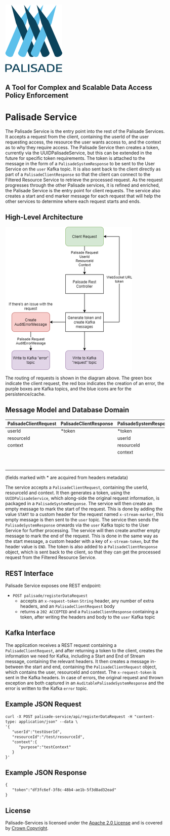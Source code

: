<!---
Copyright 2018-2021 Crown Copyright

Licensed under the Apache License, Version 2.0 (the "License");
you may not use this file except in compliance with the License.
You may obtain a copy of the License at

  http://www.apache.org/licenses/LICENSE-2.0

Unless required by applicable law or agreed to in writing, software
distributed under the License is distributed on an "AS IS" BASIS,
WITHOUT WARRANTIES OR CONDITIONS OF ANY KIND, either express or implied.
See the License for the specific language governing permissions and
limitations under the License.
--->

# <img src="../logos/logo.svg" width="180">

## A Tool for Complex and Scalable Data Access Policy Enforcement

# Palisade Service

The Palisade Service is the entry point into the rest of the Palisade Services.
It accepts a request from the client, containing the userId of the user requesting access, the resource the user wants access to, and the context as to why they require access. 
The Palisade Service then creates a token, currently via the UUIDPalisadeService, but this can be extended in the future for specific token requirements. 
The token is attached to the message in the form of a `PalisadeSystemResponse` to be sent to the User Service on the `user` Kafka topic. 
It is also sent back to the client directly as part of a `PalisadeClientResponse` so that the client can connect to the Filtered Resource Service to retrieve the processed request.
As the request progresses through the other Palisade services, it is refined and enriched, the Palisade Service is the entry point for client requests.
The service also creates a start and end marker message for each request that will help the other services to determine where each request starts and ends.

## High-Level Architecture
<!--- 
See palisade-service/doc/palisade-service.drawio for the source of this diagram
--->
![Palisade Service diagram](doc/palisade-service.png)

The routing of requests is shown in the diagram above. 
The green box indicate the client request, the red box indicates the creation of an error, the purple boxes are Kafka topics, and the blue icons are for the persistence/cache.

## Message Model and Database Domain

| PalisadeClientRequest | PalisadeClientResponse | PalisadeSystemResponse | AuditErrorMessage | 
|:----------------------|:-----------------------|:-----------------------|:------------------|
| userId                | *token                 | *token                 | *token            | 
| resourceId            |                        | userId                 | userId            |  
| context               |                        | resourceId             | resourceId        |
|                       |                        | context                | context           | 
|                       |                        |                        | exception         | 
|                       |                        |                        | serverMetadata    | 

(fields marked with * are acquired from headers metadata)

The service accepts a `PalisadeClientRequest`, containing the userId, resourceId and context.
It then generates a token, using the `UUIDPalisadeService`, which along-side the original request information, is packaged in a `PalisadeSystemResponse`.
The service will then create an empty message to mark the start of the request.
This is done by adding the value `START` to a custom header for the request named `x-stream-marker`, this empty message is then sent to the `user` topic.
The service then sends the `PalisadeSystemResponse` onwards via the `user` Kafka topic to the User Service for further processing. 
The service will then create another empty message to mark the end of the request.
This is done in the same way as the start message, a custom header with a key of `x-stream-token`, but the header value is `END`.
The token is also added to a `PalisadeClientResponse` object, which is sent back to the client, so that they can get the processed request from the Filtered Resource Service.

## REST Interface

Palisade Service exposes one REST endpoint:

* `POST palisade/registerDataRequest`
    - accepts an `x-request-token` `String` header, any number of extra headers, and an `PalisadeClientRequest` body
    - returns a `202 ACCEPTED` and a `PalisadeClientResponse` containing a token, after writing the headers and body to the `user` Kafka topic

## Kafka Interface

The application receives a REST request containing a `PalisadeClientRequest`, and after returning a token to the client, creates the information we need for Kafka, including a Start and End of Stream message, containing the relevant headers. 
It then creates a message in-between the start and end, containing the `PalisadeClientRequest` object, which contains the user, resourceId and context. 
The `x-request-token` is sent in the Kafka headers. In case of errors, the original request and thrown exception are both captured in an `AuditablePalisadeSystemResponse` and the error is written to the Kafka `error` topic.

## Example JSON Request

```
curl -X POST palisade-service/api/registerDataRequest -H "content-type: application/json" --data \
'{
   "userId":"testUserId",
   "resourceId":"/test/resourceId",
   "context":{
      "purpose":"testContext"
   }
}'
```

## Example JSON Response

```
{
   "token":"df3fc6ef-3f8c-48b4-ae1b-5f3d8ad32ead"
}
```

## License

Palisade-Services is licensed under the [Apache 2.0 License](https://www.apache.org/licenses/LICENSE-2.0) and is covered
by [Crown Copyright](https://www.nationalarchives.gov.uk/information-management/re-using-public-sector-information/copyright-and-re-use/crown-copyright/).
